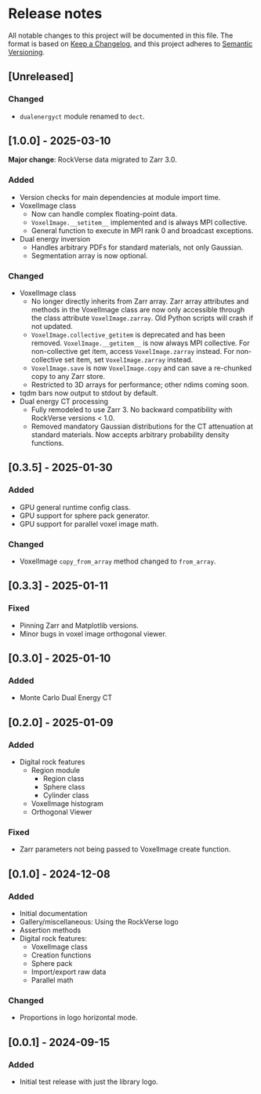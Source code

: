 # Release notes

All notable changes to this project will be documented in this file.
The format is based on [Keep a Changelog](https://keepachangelog.com/en/1.0.0/),
and this project adheres to [Semantic Versioning](https://semver.org/spec/v2.0.0.html).

## [Unreleased]

### Changed

- ``dualenergyct`` module renamed to ``dect``.

## [1.0.0] - 2025-03-10

**Major change**: RockVerse data migrated to Zarr 3.0.

### Added

- Version checks for main dependencies at module import time.
- VoxelImage class
    - Now can handle complex floating-point data.
    - ``VoxelImage.__setitem__`` implemented and is always MPI collective.
    - General function to execute in MPI rank 0 and broadcast exceptions.
- Dual energy inversion
    - Handles arbitrary PDFs for standard materials, not only Gaussian.
    - Segmentation array is now optional.

### Changed

- VoxelImage class
  - No longer directly inherits from Zarr array. Zarr array attributes and
  methods in the VoxelImage class are now only accessible through the
  class attribute ``VoxelImage.zarray``. Old Python scripts will crash if
  not updated.
  - ``VoxelImage.collective_getitem`` is deprecated and has been removed.
  ``VoxelImage.__getitem__`` is now always MPI collective. For non-collective
  get item, access ``VoxelImage.zarray`` instead. For non-collective set item,
  set ``VoxelImage.zarray`` instead.
  - ``VoxelImage.save`` is now ``VoxelImage.copy`` and can save a re-chunked
  copy to any Zarr store.
  - Restricted to 3D arrays for performance; other ndims coming soon.
- tqdm bars now output to stdout by default.
- Dual energy CT processing
  - Fully remodeled to use Zarr 3. No backward compatibility with RockVerse
  versions < 1.0.
  - Removed mandatory Gaussian distributions for the CT attenuation at
  standard materials. Now accepts arbitrary probability density functions.

## [0.3.5] - 2025-01-30

### Added

- GPU general runtime config class.
- GPU support for sphere pack generator.
- GPU support for parallel voxel image math.

### Changed

- VoxelImage ``copy_from_array`` method changed to ``from_array``.

## [0.3.3] - 2025-01-11

### Fixed

- Pinning Zarr and Matplotlib versions.
- Minor bugs in voxel image orthogonal viewer.

## [0.3.0] - 2025-01-10

### Added
- Monte Carlo Dual Energy CT

## [0.2.0] - 2025-01-09

### Added
- Digital rock features
  - Region module
    - Region class
    - Sphere class
    - Cylinder class
  - VoxelImage histogram
  - Orthogonal Viewer

### Fixed
- Zarr parameters not being passed to VoxelImage create function.

## [0.1.0] - 2024-12-08

### Added

- Initial documentation
- Gallery/miscellaneous: Using the RockVerse logo
- Assertion methods
- Digital rock features:
    - VoxelImage class
    - Creation functions
    - Sphere pack
    - Import/export raw data
    - Parallel math

### Changed
- Proportions in logo horizontal mode.

## [0.0.1] - 2024-09-15

### Added

- Initial test release with just the library logo.
